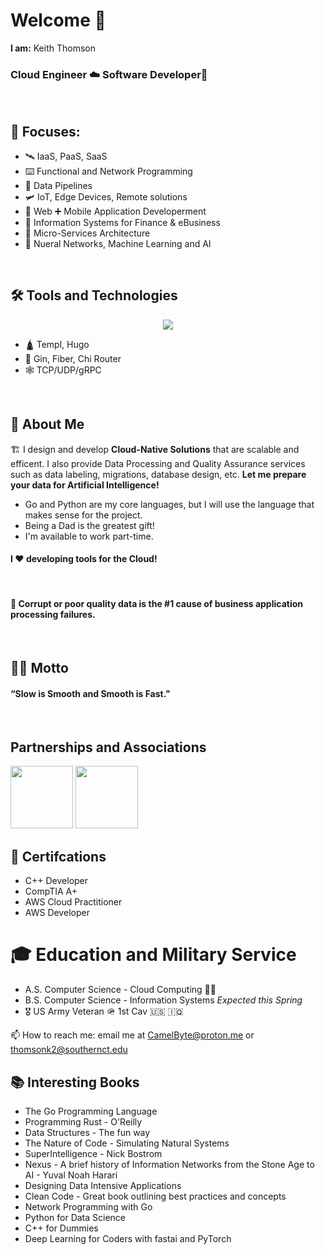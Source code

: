 # Welcome 👋  

**I am:** Keith Thomson

### Cloud Engineer ☁️ Software Developer🍦  

<br>

## 🔎 Focuses: 

- 🛰️ IaaS, PaaS, SaaS
- ⌨️ Functional and Network Programming 
- 🧪 Data Pipelines
- 🛩️ IoT, Edge Devices, Remote solutions
- 📱 Web ➕ Mobile Application Developerment
- 📰 Information Systems for Finance & eBusiness 
- 🫧 Micro-Services Architecture 
- 🧠 Nueral Networks, Machine Learning and AI


<br>

## 🛠️ Tools and Technologies 

<p align="center">
  <a href="https://skillicons.dev">
    <img src="https://skillicons.dev/icons?i=py,go,bash,js,linux,docker,bun,git,github,aws,gcp,terraform,mysql,mongodb,fastapi" />
  </a>
</p>


- 🛕 Templ, Hugo
- 🍋 Gin, Fiber, Chi Router
- 🕸️ TCP/UDP/gRPC

<br>

## 🌊 About Me  

🏗️ I design and develop **Cloud-Native Solutions** that are scalable and efficent. I also provide Data Processing and Quality Assurance services such as data labeling, migrations, database design, etc. __Let me prepare your data for Artificial Intelligence!__

* Go and Python are my core languages, but I will use the language that makes sense for the project.
* Being a Dad is the greatest gift!
* I'm available to work part-time.

#### I ❤️ developing tools for the Cloud!

<br>

#### 📛 Corrupt or poor quality data is the #1 cause of business application processing failures. 

<br>

## 🐻‍❄️ Motto

####  “Slow is Smooth and Smooth is Fast."

<br>


<div align="left">
  <span><h2>Partnerships and Associations</h2></span>
  <img src="https://cdn.jsdelivr.net/gh/devicons/devicon@latest/icons/digitalocean/digitalocean-original-wordmark.svg" height="100" width="100"/>
  <img src="https://cdn.jsdelivr.net/gh/devicons/devicon@latest/icons/google/google-original-wordmark.svg" height="100" width="100" />
</div>


## 🥇 Certifcations

<ul>
        <li>C++ Developer</li>
        <li>CompTIA A+</li>
        <li>AWS Cloud Practitioner</li>
        <li>AWS Developer</li>
</ul>

# 🎓 Education and Military Service


<ul>
        <li> A.S. Computer Science - Cloud Computing 👨‍🎓 </li>    
        <li>B.S. Computer Science - Information Systems <em>Expected this Spring</em></li>
        <li>🎖️ US Army Veteran 🪖 1st Cav 🇺🇸 🇮🇶 </li>
</ul>

📫 How to reach me: email me at CamelByte@proton.me or thomsonk2@southernct.edu

## 📚 Interesting Books 

- The Go Programming Language 
- Programming Rust - O'Reilly
- Data Structures - The fun way
- The Nature of Code - Simulating Natural Systems
- SuperIntelligence - Nick Bostrom 
- Nexus - A brief history of Information Networks from the Stone Age to AI - Yuval Noah Harari
- Designing Data Intensive Applications
- Clean Code - Great book outlining best practices and concepts
- Network Programming with Go
- Python for Data Science
- C++ for Dummies
- Deep Learning for Coders with fastai and PyTorch 
